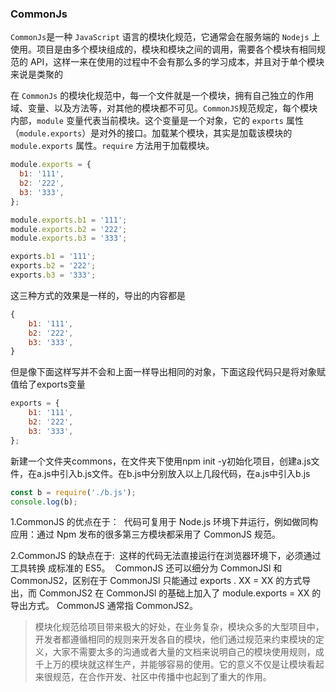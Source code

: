 ### CommonJs

`CommonJs`是一种 `JavaScript` 语言的模块化规范，它通常会在服务端的 `Nodejs` 上使用。项目是由多个模块组成的，模块和模块之间的调用，需要各个模块有相同规范的 API，这样一来在使用的过程中不会有那么多的学习成本，并且对于单个模块来说是类聚的

在 `CommonJs` 的模块化规范中，每一个文件就是一个模块，拥有自己独立的作用域、变量、以及方法等，对其他的模块都不可见。`CommonJS`规范规定，每个模块内部，`module` 变量代表当前模块。这个变量是一个对象，它的 `exports` 属性（`module.exports`）是对外的接口。加载某个模块，其实是加载该模块的 `module.exports` 属性。`require` 方法用于加载模块。

```js
module.exports = {
  b1: '111',
  b2: '222',
  b3: '333',
};

module.exports.b1 = '111';
module.exports.b2 = '222';
module.exports.b3 = '333';

exports.b1 = '111';
exports.b2 = '222';
exports.b3 = '333';

```

这三种方式的效果是一样的，导出的内容都是

```js
{
	b1: '111',
	b2: '222',
	b3: '333',
}
```

但是像下面这样写并不会和上面一样导出相同的对象，下面这段代码只是将对象赋值给了exports变量

```js
exports = {
	b1: '111',
	b2: '222',
	b3: '333',
};
```

新建一个文件夹commons，在文件夹下使用npm init -y初始化项目，创建a.js文件，在a.js中引入b.js文件。在b.js中分别放入以上几段代码，在a.js中引入b.js

```js
const b = require('./b.js');
console.log(b);
```

1.CommonJS 的优点在于： 
代码可复用于 Node.js 环境下井运行，例如做同构应用：通过 Npm 发布的很多第三方模块都采用了 CommonJS 规范。 

2.CommonJS 的缺点在于: 
这样的代码无法直接运行在浏览器环境下，必须通过工具转换 成标准的 ES5。 
CommonJS 还可以细分为 CommonJSl 和 CommonJS2，区别在于 CommonJSl 只能通过 exports . XX = XX 的方式导出，而 CommonJS2 在 CommonJSl 的基础上加入了 module.exports = XX 的导出方式。 CommonJS 通常指 CommonJS2。 

> 模块化规范给项目带来极大的好处，在业务复杂，模块众多的大型项目中，开发者都遵循相同的规则来开发各自的模块，他们通过规范来约束模块的定义，大家不需要太多的沟通或者大量的文档来说明自己的模块使用规则，成千上万的模块就这样生产，并能够容易的使用。它的意义不仅是让模块看起来很规范，在合作开发、社区中传播中也起到了重大的作用。

